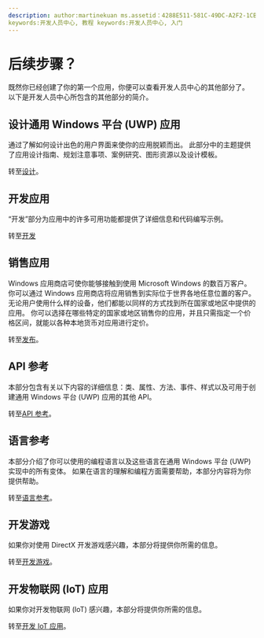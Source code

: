```yaml
---
description: author:martinekuan ms.assetid：4288E511-581C-49DC-A2F2-1CB832C4A676 title:后续步骤？现在你已经创建了你的第一个应用，请查看开发人员中心中的剩余部分。 以下是它所包含的其他部分的简介。
keywords:开发人员中心, 教程 keywords:开发人员中心, 入门
---
```

# 后续步骤？

既然你已经创建了你的第一个应用，你便可以查看开发人员中心的其他部分了。 以下是开发人员中心所包含的其他部分的简介。

## 设计通用 Windows 平台 (UWP) 应用


通过了解如何设计出色的用户界面来使你的应用脱颖而出。 此部分中的主题提供了应用设计指南、规划注意事项、案例研究、图形资源以及设计模板。

转至[设计](http://go.microsoft.com/fwlink/p/?LinkId=533896)。

## 开发应用


“开发”部分为应用中的许多可用功能都提供了详细信息和代码编写示例。

转至[开发](http://go.microsoft.com/fwlink/p/?LinkId=529575)

## 销售应用


Windows 应用商店可使你能够接触到使用 Microsoft Windows 的数百万客户。 你可以通过 Windows 应用商店将应用销售到实际位于世界各地任意位置的客户。 无论用户使用什么样的设备，他们都能以同样的方式找到所在国家或地区中提供的应用。 你可以选择在哪些特定的国家或地区销售你的应用，并且只需指定一个价格区间，就能以各种本地货币对应用进行定价。

转至[发布](http://go.microsoft.com/fwlink/p/?linkid=268275)。

## API 参考


本部分包含有关以下内容的详细信息：类、属性、方法、事件、样式以及可用于创建通用 Windows 平台 (UWP) 应用的其他 API。

转至[API 参考](https://msdn.microsoft.com/en-us/library/windows/apps/br211369.aspx)。

## 语言参考


本部分介绍了你可以使用的编程语言以及这些语言在通用 Windows 平台 (UWP) 实现中的所有变体。 如果在语言的理解和编程方面需要帮助，本部分内容将为你提供帮助。

转至[语言参考](http://go.microsoft.com/fwlink/p/?LinkId=534184)。

## 开发游戏


如果你对使用 DirectX 开发游戏感兴趣，本部分将提供你所需的信息。

转至[开发游戏](http://go.microsoft.com/fwlink/p/?LinkId=534184)。

## 开发物联网 (IoT) 应用


如果你对开发物联网 (IoT) 感兴趣，本部分将提供你所需的信息。

转至[开发 IoT 应用](http://go.microsoft.com/fwlink/p/?LinkId=534186)。

 

 






<!--HONumber=May16_HO2-->


